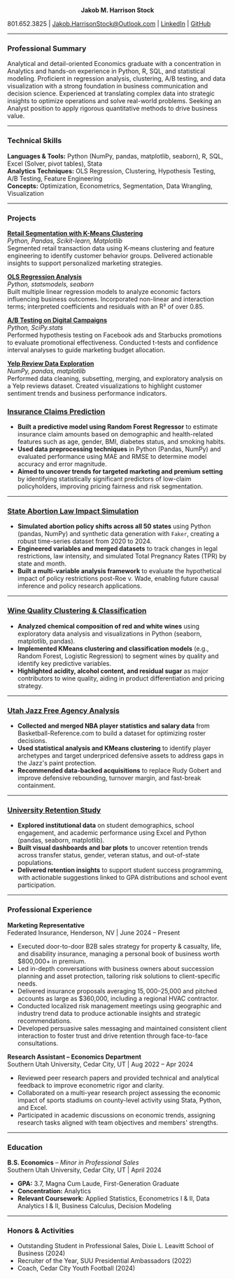  **<center>Jakob M. Harrison Stock </center>**  

801.652.3825 | [Jakob.HarrisonStock@Outlook.com](mailto:Jakob.HarrisonStock@Outlook.com)  | [LinkedIn](https://linkedin.com/in/jakob-harrison-stock) |  [GitHub](https://github.com/JakobHarrisonStock/Data-Analytics)

---

### **Professional Summary**

Analytical and detail-oriented Economics graduate with a concentration in Analytics and hands-on experience in Python, R, SQL, and statistical modeling. Proficient in regression analysis, clustering, A/B testing, and data visualization with a strong foundation in business communication and decision science. Experienced at translating complex data into strategic insights to optimize operations and solve real-world problems. Seeking an Analyst position to apply rigorous quantitative methods to drive business value.

---

### **Technical Skills**

**Languages & Tools:** Python (NumPy, pandas, matplotlib, seaborn), R, SQL, Excel (Solver, pivot tables), Stata  
**Analytics Techniques:** OLS Regression, Clustering, Hypothesis Testing, A/B Testing, Feature Engineering  
**Concepts:** Optimization, Econometrics, Segmentation, Data Wrangling, Visualization

---

### **Projects**

**[Retail Segmentation with K-Means Clustering](https://colab.research.google.com/drive/1LzQww9JazEycS2sxJyeUR-b_61zGvdd3?usp=sharing)**  
*Python, Pandas, Scikit-learn, Matplotlib*  
Segmented retail transaction data using K-means clustering and feature engineering to identify customer behavior groups. Delivered actionable insights to support personalized marketing strategies.

**[OLS Regression Analysis](https://colab.research.google.com/drive/1JIRbCgiYkU2E6qcyYsS1JTpmvRo-jFsS?usp=sharing)**  
*Python, statsmodels, seaborn*  
Built multiple linear regression models to analyze economic factors influencing business outcomes. Incorporated non-linear and interaction terms; interpreted coefficients and residuals with an R² of over 0.85.

**[A/B Testing on Digital Campaigns](https://colab.research.google.com/drive/1G8OZEeHfswuwMtwn0CkhQdoJTEbMs3aN?usp=sharing)**  
*Python, SciPy.stats*  
Performed hypothesis testing on Facebook ads and Starbucks promotions to evaluate promotional effectiveness. Conducted t-tests and confidence interval analyses to guide marketing budget allocation.

**[Yelp Review Data Exploration](https://colab.research.google.com/drive/1YivrzRLORqhxaFPlkVTb7NlS0WHGESLF?usp=sharing)**  
*NumPy, pandas, matplotlib*  
Performed data cleaning, subsetting, merging, and exploratory analysis on a Yelp reviews dataset. Created visualizations to highlight customer sentiment trends and business performance indicators.

### [**Insurance Claims Prediction**](https://colab.research.google.com/drive/1FMYsP2ZS3q8huAUVkm6POmblZCsnE2Ab?authuser=1)
- **Built a predictive model using Random Forest Regressor** to estimate insurance claim amounts based on demographic and health-related features such as age, gender, BMI, diabetes status, and smoking habits.  
- **Used data preprocessing techniques** in Python (Pandas, NumPy) and evaluated performance using MAE and RMSE to determine model accuracy and error magnitude.  
- **Aimed to uncover trends for targeted marketing and premium setting** by identifying statistically significant predictors of low-claim policyholders, improving pricing fairness and risk segmentation.

---

### [**State Abortion Law Impact Simulation**](https://colab.research.google.com/drive/1QZFMGkkbGbuPPsGWqFVvoo1CR-SUrc_D?authuser=1)
- **Simulated abortion policy shifts across all 50 states** using Python (pandas, NumPy) and synthetic data generation with `Faker`, creating a robust time-series dataset from 2020 to 2024.  
- **Engineered variables and merged datasets** to track changes in legal restrictions, law intensity, and simulated Total Pregnancy Rates (TPR) by state and month.  
- **Built a multi-variable analysis framework** to evaluate the hypothetical impact of policy restrictions post-Roe v. Wade, enabling future causal inference and policy research applications.

---

### [**Wine Quality Clustering & Classification**](https://colab.research.google.com/drive/1WBhkAFqfjnD5y07fsqubLnn10B2CcmBl?authuser=1)
- **Analyzed chemical composition of red and white wines** using exploratory data analysis and visualizations in Python (seaborn, matplotlib, pandas).  
- **Implemented KMeans clustering and classification models** (e.g., Random Forest, Logistic Regression) to segment wines by quality and identify key predictive variables.  
- **Highlighted acidity, alcohol content, and residual sugar** as major contributors to wine quality, aiding in product differentiation and pricing strategy.

---

### [**Utah Jazz Free Agency Analysis**](https://colab.research.google.com/drive/1MVwe1S-rheuwqgN6XTtU4m8Zwj8Sm4fD?authuser=1)
- **Collected and merged NBA player statistics and salary data** from Basketball-Reference.com to build a dataset for optimizing roster decisions.  
- **Used statistical analysis and KMeans clustering** to identify player archetypes and target underpriced defensive assets to address gaps in the Jazz's paint protection.  
- **Recommended data-backed acquisitions** to replace Rudy Gobert and improve defensive rebounding, turnover margin, and fast-break containment.

---

### [**University Retention Study**](https://colab.research.google.com/drive/10bcjYlwZE20Jh-33hlvHrgcmTT0sASnY?authuser=1)
- **Explored institutional data** on student demographics, school engagement, and academic performance using Excel and Python (pandas, seaborn, matplotlib).  
- **Built visual dashboards and bar plots** to uncover retention trends across transfer status, gender, veteran status, and out-of-state populations.  
- **Delivered retention insights** to support student success programming, with actionable suggestions linked to GPA distributions and school event participation.

---

### **Professional Experience**

**Marketing Representative**  
Federated Insurance, Henderson, NV | June 2024 – Present  
- Executed door-to-door B2B sales strategy for property & casualty, life, and disability insurance, managing a personal book of business worth $800,000+ in premium.  
- Led in-depth conversations with business owners about succession planning and asset protection, tailoring risk solutions to client-specific needs.  
- Delivered insurance proposals averaging $15,000–$25,000 and pitched accounts as large as $360,000, including a regional HVAC contractor.  
- Conducted localized risk management meetings using geographic and industry trend data to produce actionable insights and strategic recommendations.  
- Developed persuasive sales messaging and maintained consistent client interaction to foster trust and drive retention through face-to-face consultations.

**Research Assistant – Economics Department**  
Southern Utah University, Cedar City, UT | Aug 2022 – Apr 2024  
- Reviewed peer research papers and provided technical and analytical feedback to improve econometric rigor and clarity.  
- Collaborated on a multi-year research project assessing the economic impact of sports stadiums on county-level activity using Stata, Python, and Excel.  
- Participated in academic discussions on economic trends, assigning research tasks aligned with team objectives and members' strengths.
---

### **Education**

**B.S. Economics** – *Minor in Professional Sales*  
Southern Utah University, Cedar City, UT | April 2024  
- **GPA:** 3.7, Magna Cum Laude, First-Generation Graduate  
- **Concentration:** Analytics  
- **Relevant Coursework:** Applied Statistics, Econometrics I & II, Data Analytics I & II, Business Calculus, Decision Modeling

---

### **Honors & Activities**

- Outstanding Student in Professional Sales, Dixie L. Leavitt School of Business (2024)  
- Recruiter of the Year, SUU Presidential Ambassadors (2022)  
- Coach, Cedar City Youth Football (2024)  
